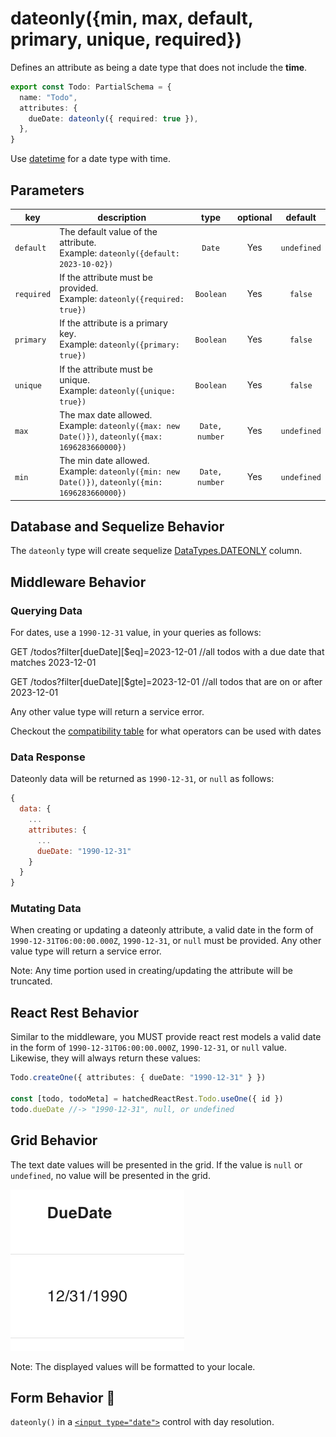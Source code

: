 # dateonly({min, max, default, primary, unique, required})

Defines an attribute as being a date type that does not include the **time**.

```ts
export const Todo: PartialSchema = {
  name: "Todo",
  attributes: {
    dueDate: dateonly({ required: true }),
  },
}
```

Use [datetime](./datetime.md) for a date type with time.

## Parameters

| key        | description                                                                                          |      type      | optional |   default   |
| ---------- | ---------------------------------------------------------------------------------------------------- | :------------: | :------: | :---------: |
| `default`  | The default value of the attribute. <br/> Example: `dateonly({default: 2023-10-02})`                 |     `Date`     |   Yes    | `undefined` |
| `required` | If the attribute must be provided. <br/> Example: `dateonly({required: true})`                       |   `Boolean`    |   Yes    |   `false`   |
| `primary`  | If the attribute is a primary key. <br/> Example: `dateonly({primary: true})`                        |   `Boolean`    |   Yes    |   `false`   |
| `unique`   | If the attribute must be unique. <br/> Example: `dateonly({unique: true})`                           |   `Boolean`    |   Yes    |   `false`   |
| `max`      | The max date allowed. <br/> Example: `dateonly({max: new Date()})`, `dateonly({max: 1696283660000})` | `Date, number` |   Yes    | `undefined` |
| `min`      | The min date allowed. <br/> Example: `dateonly({min: new Date()})`, `dateonly({min: 1696283660000})` | `Date, number` |   Yes    | `undefined` |

## Database and Sequelize Behavior

The `dateonly` type will create sequelize [DataTypes.DATEONLY](https://sequelize.org/docs/v6/core-concepts/model-basics/#dates) column.

## Middleware Behavior

### Querying Data

For dates, use a `1990-12-31` value, in your queries as follows:

GET /todos?filter[dueDate][$eq]=2023-12-01 //all todos with a due date that matches 2023-12-01

GET /todos?filter[dueDate][$gte]=2023-12-01 //all todos that are on or after 2023-12-01

Any other value type will return a service error.

Checkout the [compatibility table](../../filtering-data/README.md#compatibility) for what operators can be used with dates

### Data Response

Dateonly data will be returned as `1990-12-31`, or `null` as follows:

```js
{
  data: {
    ...
    attributes: {
      ...
      dueDate: "1990-12-31"
    }
  }
}
```

### Mutating Data

When creating or updating a dateonly attribute, a valid date in the form of `1990-12-31T06:00:00.000Z`, `1990-12-31`, or `null` must be provided. Any other value type will return a service error.

Note: Any time portion used in creating/updating the attribute will be truncated.

## React Rest Behavior

Similar to the middleware, you MUST provide react rest models a valid date in the form of `1990-12-31T06:00:00.000Z`, `1990-12-31`, or `null` value. Likewise, they will always return these values:

```ts
Todo.createOne({ attributes: { dueDate: "1990-12-31" } })

const [todo, todoMeta] = hatchedReactRest.Todo.useOne({ id })
todo.dueDate //-> "1990-12-31", null, or undefined
```

## Grid Behavior

The text date values will be presented in the grid. If the value is `null` or `undefined`, no value will be presented in the grid.

![Grid Example](../../attachments/dateonly-column.png)

Note: The displayed values will be formatted to your locale.

## Form Behavior 🛑

`dateonly()` in a [`<input type="date">`](https://developer.mozilla.org/en-US/docs/Web/HTML/Element/input/date) control with day resolution.
